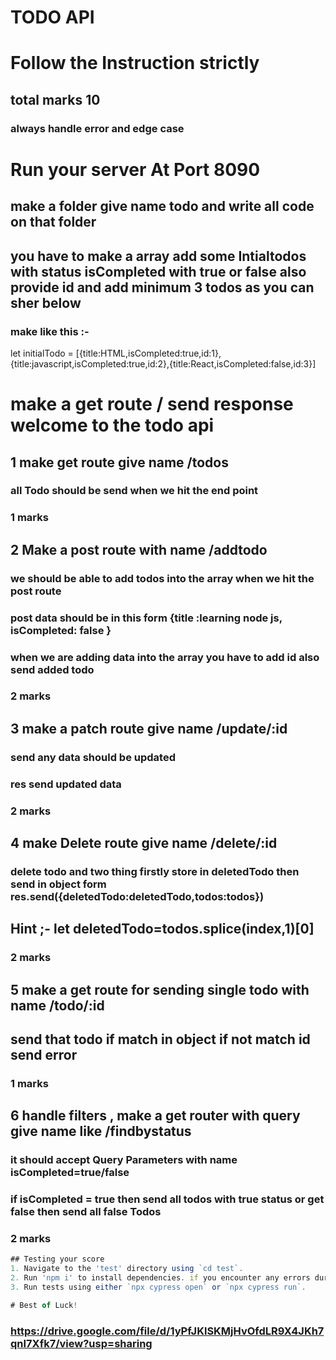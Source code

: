 # TODO API

   <!-- Problem Statement  -->

# Follow the Instruction strictly
 ## total marks 10
  ### always handle error and edge case
# Run your server At Port 8090
 ## make a folder give name todo and write all code on that folder
## you have to make a array  add some Intialtodos  with status isCompleted with true or false also provide id and add minimum 3 todos as you can sher below
  ### make like this :-
 let initialTodo = [{title:HTML,isCompleted:true,id:1},{title:javascript,isCompleted:true,id:2},{title:React,isCompleted:false,id:3}]

# make a get route / send response welcome to the todo api

## 1 make get route give name /todos
   ### all Todo should be send when we hit the end point 
  ### 1 marks
 
## 2 Make a post route with name /addtodo 
  ### we should be able to add todos into the array when we hit the post route 
   ### post  data should be in this form {title :learning node js, isCompleted: false }
   ### when we are adding data into the array you have to add id also send added todo 
   ### 2 marks

## 3 make a patch route give name /update/:id
   ### send any data should be updated
   ### res send updated data 
   ### 2 marks

## 4 make Delete route give name /delete/:id
   ### delete todo and two thing firstly store in deletedTodo then send in object form res.send({deletedTodo:deletedTodo,todos:todos})
   ## Hint ;- let deletedTodo=todos.splice(index,1)[0] 
   ### 2 marks

## 5 make a get route  for sending single todo  with name /todo/:id
  ## send that todo if match in object if  not match id send error 
   ### 1 marks

 ## 6 handle filters , make a get router with query give name like /findbystatus
   ### it should accept Query Parameters with name isCompleted=true/false
   ### if isCompleted = true then send all todos with true status or get false then send all false Todos
   ### 2 marks     


<!-- Get your score -->

```js
## Testing your score
1. Navigate to the 'test' directory using `cd test`.
2. Run 'npm i' to install dependencies. if you encounter any errors during installation, you can use the following command: `./node_modules/.bin/cypress install`.
3. Run tests using either `npx cypress open` or `npx cypress run`.

# Best of Luck!

```

   

<!-- Video Link you can watch -->
### https://drive.google.com/file/d/1yPfJKlSKMjHvOfdLR9X4JKh7qnI7Xfk7/view?usp=sharing
